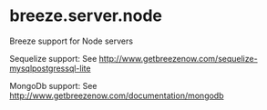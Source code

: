 breeze.server.node
==================

Breeze support for Node servers

Sequelize support: See http://www.getbreezenow.com/sequelize-mysqlpostgressql-lite

MongoDb support: See http://www.getbreezenow.com/documentation/mongodb
